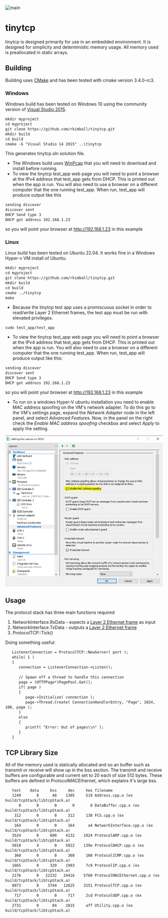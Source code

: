 ![main](https://github.com/rkimball/tinytcp/actions/workflows/cmake.yml/badge.svg)

# tinytcp
tinytcp is designed primarily for use in an embedded environment. It is designed for simplicity and deterministic memory usage.
All memory used is preallocated in static arrays.

## Building
Building uses [CMake](https://cmake.org/) and has been tested with cmake version 3.4.0-rc3.
### Windows
Windows build has been tested on Windows 10 using the community version of [Visual Studio 2015](https://www.visualstudio.com/en-us/visual-studio-homepage-vs.aspx).
```
mkdir myproject
cd myproject
git clone https://github.com/rkimball/tinytcp.git
mkdir build
cd build
cmake -G "Visual Studio 14 2015" ..\tinytcp
```
This generates tinytcp.sln solution file.
* The Windows build uses [WinPcap](http://www.winpcap.org/) that you will need to download and install before running.
* To view the tinytcp test_app web page you will need to point a browser at the IPv4 address that test_app gets from DHCP. This is printed out when the app is run. You will also need to use a browser on a different computer that the one running test_app. When run, test_app will produce output like this
```
sending discover
discover sent
DHCP Send type 3
DHCP got address 192.168.1.23
```
so you will point your browser at http://192.168.1.23 in this example
### Linux
Linux build has been tested on Ubuntu 22.04. It works fine in a Windows Hyper-v VM
install of Ubuntu.

```
mkdir myproject
cd myproject
git clone https://github.com/rkimball/tinytcp.git
mkdir build
cd build
cmake ../tinytcp
make
```
* Because the tinytcp test app uses a promiscuous socket in order to read/write Layer 2 Ethernet frames, the test app must be run
with elevated privileges.
```
sudo test_app/test_app
```
* To view the tinytcp test_app web page you will need to point a browser at the IPv4 address that test_app gets from DHCP. This is printed out when the app is run. You will also need to use a browser on a different computer that the one running test_app. When run, test_app will produce output like this:
```
sending discover
discover sent
DHCP Send type 3
DHCP got address 192.168.1.23
```
so you will point your browser at http://192.168.1.23 in this example
* To run on a windows Hyper-V ubuntu installation you need to enable MAC address spoofing on the
VM's network adapter. To do this go to the VM's settings page, expand the *Network Adapter* node in
the left panel, and select *Advanced Features*. Now, in the panel on the right check the
*Enable MAC address spoofing* checkbox and select *Apply* to apply the setting.

![hyper-v setting](images/mac_spoofing.png)

## Usage
The protocol stack has three main functions required

1. NetworkInterface.RxData - expects a [Layer 2 Ethernet frame](https://en.wikipedia.org/wiki/Ethernet_frame) as input
2. NetworkInterface.TxData - outputs a [Layer 2 Ethernet frame](https://en.wikipedia.org/wiki/Ethernet_frame)
3. ProtocolTCP::Tick()

Doing something useful:
```c_cpp
   ListenerConnection = ProtocolTCP::NewServer( port );
   while( 1 )
   {
      connection = ListenerConnection->Listen();

      // Spawn off a thread to handle this connection
      page = (HTTPPage*)PagePool.Get();
      if( page )
      {
         page->Initialize( connection );
         page->Thread.Create( ConnectionHandlerEntry, "Page", 1024, 100, page );
      }
      else
      {
         printf( "Error: Out of pages\\n" );
      }
   }
```
## TCP Library Size
All of the memory used is statically allocated and so an buffer such as transmit or receive will
show up in the bss section. The transmit and receive buffers are configurable and current set to 20 each of size 512 bytes.
These buffers are defined in ProtocolMACEthernet, which explains it's large bss.
```
   text	   data	    bss	    dec	    hex	filename
   1249	      8	     48	   1305	    519	Address.cpp.o (ex build/tcpStack/libtcpStack.a)
      0	      0	      0	      0	      0	DataBuffer.cpp.o (ex build/tcpStack/libtcpStack.a)
    312	      0	      0	    312	    138	FCS.cpp.o (ex build/tcpStack/libtcpStack.a)
    164	      0	      0	    164	     a4	NetworkInterface.cpp.o (ex build/tcpStack/libtcpStack.a)
   3524	      8	    600	   4132	   1024	ProtocolARP.cpp.o (ex build/tcpStack/libtcpStack.a)
   5018	      4	      0	   5022	   139e	ProtocolDHCP.cpp.o (ex build/tcpStack/libtcpStack.a)
    360	      0	      0	    360	    168	ProtocolICMP.cpp.o (ex build/tcpStack/libtcpStack.a)
   1665	      8	    320	   1993	    7c9	ProtocolIP.cpp.o (ex build/tcpStack/libtcpStack.a)
   2176	      8	  22232	  24416	   5f60	ProtocolMACEthernet.cpp.o (ex build/tcpStack/libtcpStack.a)
   8873	      8	   3744	  12625	   3151	ProtocolTCP.cpp.o (ex build/tcpStack/libtcpStack.a)
    717	      0	      0	    717	    2cd	ProtocolUDP.cpp.o (ex build/tcpStack/libtcpStack.a)
   2731	      0	     84	   2815	    aff	Utility.cpp.o (ex build/tcpStack/libtcpStack.a)
```
